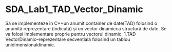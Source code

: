 # SDA_Lab1_TAD_Vector_Dinamic
Să  se  implementeze  în C++un  anumit container  de  date(TAD)  folosind  o  anumită reprezentare (indicată) și un vector  dinamicca structură de date.  Se  va  folosi  implementare proprie pentru vectorul dinamic.
1.TAD VectorDinamic–reprezentare secvențială folosind un tablou unidimensionaldinamic.
